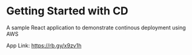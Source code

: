 # Getting Started with CD

A sample React application to demonstrate continous deployment using AWS 

App Link: https://rb.gy/x9zv1h 
